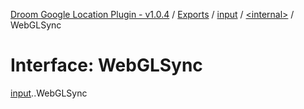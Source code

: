 [Droom Google Location Plugin - v1.0.4](../README.md) / [Exports](../modules.md) / [input](../modules/input.md) / [<internal\>](../modules/input._internal_.md) / WebGLSync

# Interface: WebGLSync

[input](../modules/input.md).[<internal>](../modules/input._internal_.md).WebGLSync
